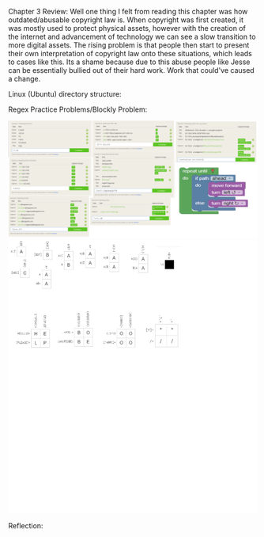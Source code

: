 Chapter 3 Review:
  Well one thing I felt from reading this chapter was how outdated/abusable copyright law is. When copyright was first created, it was mostly used to protect physical assets, however with the creation of the internet and advancement of technology we can see a slow transition to more digital assets. The rising problem is that people then start to present their own interpretation of copyright law onto these situations, which leads to cases like this. Its a shame because due to this abuse people like Jesse can be essentially bullied out of their hard work. Work that could've caused a change.



Linux (Ubuntu) directory structure:



Regex Practice Problems/Blockly Problem:

![lab1_image](lab1_image.jpg)
![lab1_image2](lab1_image2.jpg)


Reflection:
